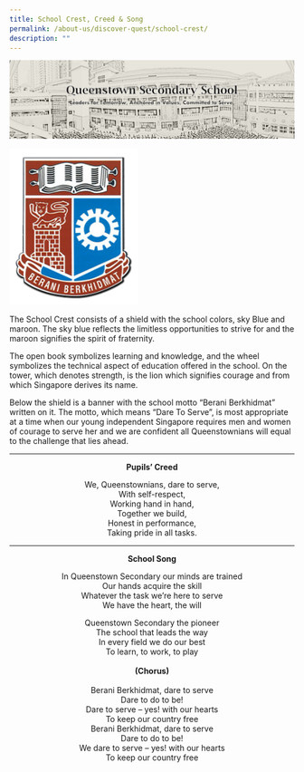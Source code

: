 ```yaml
---
title: School Crest, Creed & Song
permalink: /about-us/discover-quest/school-crest/
description: ""
---
```

![](/images/Discover%20Quest/Master_Banner_1.png)



<img src="/images/QTSS_Logo2-247x300.png"  
     style="width:45%">



The School Crest consists of a shield with the school colors, sky Blue and maroon. The sky blue reflects the limitless opportunities to strive for and the maroon signifies the spirit of fraternity.

The open book symbolizes learning and knowledge, and the wheel symbolizes the technical aspect of education offered in the school. On the tower, which denotes strength, is the lion which signifies courage and from which Singapore derives its name.

Below the shield is a banner with the school motto “Berani Berkhidmat” written on it. The motto, which means “Dare To Serve”, is most appropriate at a time when our young independent Singapore requires men and women of courage to serve her and we are confident all Queenstownians will equal to the challenge that lies ahead.

* * *
<center>

**Pupils’ Creed** <br>

We, Queenstownians, dare to serve,  <br>
With self-respect,  <br>
Working hand in hand,  <br>
Together we build,  <br>
Honest in performance,  <br>
Taking pride in all tasks.<br>

* * *

**School Song** <br>

In Queenstown Secondary our minds are trained   <br>
Our hands acquire the skill  <br>
Whatever the task we’re here to serve  <br>
We have the heart, the will<br>

Queenstown Secondary the pioneer  <br>
The school that leads the way  <br>
In every field we do our best  <br>
To learn, to work, to play<br>
<br>
**(Chorus)**<br>
<br>
Berani Berkhidmat, dare to serve  <br>
Dare to do to be!  <br>
Dare to serve – yes! with our hearts  <br>
To keep our country free  <br>
Berani Berkhidmat, dare to serve  <br>
Dare to do to be!  <br>
We dare to serve – yes! with our hearts  <br>
To keep our country free<br>
	
</center>